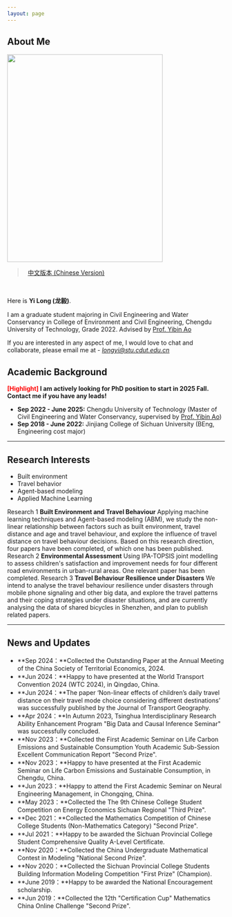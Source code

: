 ```yaml
---
layout: page
---
```


## About Me 

<img src="https://longyistar.github.io/longyi.jpg" class="floatpic" width="360" height="480">

> &nbsp; [中文版本 (Chinese Version)](https://longyistar.github.io/file/aboutme-zh/)
<br>

Here is **Yi Long (龙毅)**.

I am a graduate student majoring in Civil Engineering and Water Conservancy in College of Environment and Civil Engineering, Chengdu University of Technology, Grade 2022. Advised by [Prof. Yibin Ao](https://hgycg.cdut.edu.cn/teacher/10201402305)

If you are interested in any aspect of me, I would love to chat and collaborate, please email me at - *longyi@stu.cdut.edu.cn*

## Academic Background

**<font color='red'>[Highlight]</font> I am actively looking for PhD position to start in 2025 Fall. Contact me if you have any leads!**

- **Sep 2022 - June 2025:** Chengdu University of Technology (Master of Civil Engineering and Water Conservancy, supervised by [Prof. Yibin Ao](https://hgycg.cdut.edu.cn/teacher/10201402305))
- **Sep 2018 - June 2022:** Jinjiang College of Sichuan University (BEng, Engineering cost major)

---

## Research Interests

- Built environment
- Travel behavior
- Agent-based modeling
- Applied Machine Learning

Research 1 **Built Environment and Travel Behaviour**
Applying machine learning techniques and Agent-based modeling (ABM), we study the non-linear relationship between factors such as built environment, travel distance and age and travel behaviour, and explore the influence of travel distance on travel behaviour decisions. Based on this research direction, four papers have been completed, of which one has been published.
Research 2 **Environmental Assessment**
Using IPA-TOPSIS joint modelling to assess children's satisfaction and improvement needs for four different road environments in urban-rural areas. One relevant paper has been completed.
Research 3 **Travel Behaviour Resilience under Disasters**
We intend to analyse the travel behaviour resilience under disasters through mobile phone signaling and other big data, and explore the travel patterns and their coping strategies under disaster situations, and are currently analysing the data of shared bicycles in Shenzhen, and plan to publish related papers.

---

## News and Updates

- **Sep 2024：**Collected the Outstanding Paper at the Annual Meeting of the China Society of Territorial Economics, 2024.
- **Jun 2024：**Happy to have presented at the World Transport Convention 2024 (WTC 2024), in Qingdao, China.
- **Jun 2024：**The paper ‘Non-linear effects of children’s daily travel distance on their travel mode choice considering different destinations’ was successfully published by the Journal of Transport Geography.
- **Apr 2024：**In Autumn 2023, Tsinghua Interdisciplinary Research Ability Enhancement Program "Big Data and Causal Inference Seminar" was successfully concluded.
- **Nov 2023：**Collected the First Academic Seminar on Life Carbon Emissions and Sustainable Consumption Youth Academic Sub-Session Excellent Communication Report "Second Prize".
- **Nov 2023：**Happy to have presented at the First Academic Seminar on Life Carbon Emissions and Sustainable Consumption, in Chengdu, China.
- **Jun 2023：**Happy to attend the First Academic Seminar on Neural Engineering Management, in Chongqing, China.
- **May 2023：**Collected the The 9th Chinese College Student Competition on Energy Economics Sichuan Regional "Third Prize".
- **Dec 2021：**Collected the Mathematics Competition of Chinese College Students (Non-Mathematics Category) "Second Prize".
- **Jul 2021：**Happy to be awarded the Sichuan Provincial College Student Comprehensive Quality A-Level Certificate.
- **Nov 2020：**Collected the China Undergraduate Mathematical Contest in Modeling "National Second Prize".
- **Nov 2020：**Collected the Sichuan Provincial College Students Building Information Modeling Competition "First Prize" (Champion).
- **June 2019：**Happy to be awarded the National Encouragement scholarship.
- **Jun 2019：**Collected the 12th "Certification Cup" Mathematics China Online Challenge "Second Prize".


